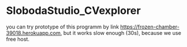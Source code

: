 # SlobodaStudio_CVexplorer

you can try prototype of this programm by link https://frozen-chamber-39018.herokuapp.com,
but it works slow enough (30s), because we use free host.
